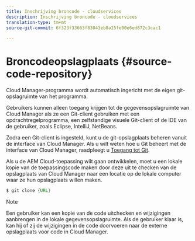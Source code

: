 ```yaml
---
title: Inschrijving broncode - cloudservices
description: Inschrijving broncode - cloudservices
translation-type: tm+mt
source-git-commit: 6f323f33663f83043eb8a15fe00e6ed872c3cac1

---
```



# Broncodeopslagplaats {#source-code-repository}

Cloud Manager-programma wordt automatisch ingericht met de eigen git-opslagruimte van het programma.

Gebruikers kunnen alleen toegang krijgen tot de gegevensopslagruimte van Cloud Manager als ze een Git-client gebruiken met een opdrachtregelprogramma, een zelfstandige visuele Git-client of de IDE van de gebruiker, zoals Eclipse, IntelliJ, NetBeans.

Zodra een Git-client is ingesteld, kunt u de git-opslagplaats beheren vanuit de interface van Cloud Manager. Als u wilt weten hoe u Git beheert met de interface van Cloud Manager, raadpleegt u [Toegang tot Git](/help/implementing/cloud-manager/accessing-git.md).

Als u de AEM Cloud-toepassing wilt gaan ontwikkelen, moet u een lokale kopie van de toepassingscode maken door deze uit te checken van de opslagplaats van Cloud Manager naar een locatie op de lokale computer waar ze hun opslagplaats willen maken.

```java
$ git clone {URL}
```

> [!NOTE]
> Een gebruiker kan een kopie van de code uitchecken en wijzigingen aanbrengen in de lokale gegevensopslagruimte. Als de gebruiker klaar is, kan hij of zij de wijzigingen in de code doorvoeren naar de externe opslagplaats voor code in Cloud Manager.
